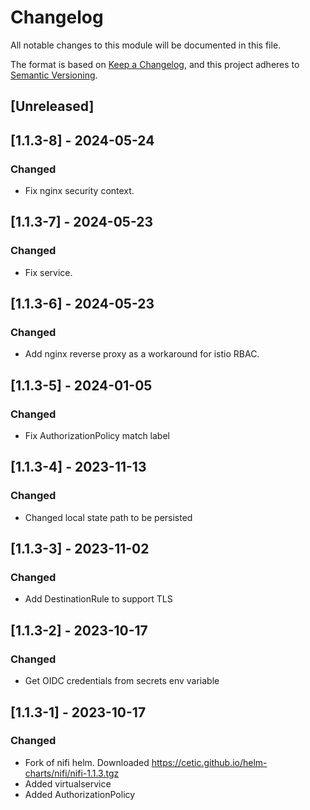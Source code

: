 # Changelog

All notable changes to this module will be documented in this file.

The format is based on [Keep a Changelog](https://keepachangelog.com/en/1.0.0/),
and this project adheres to [Semantic Versioning](https://semver.org/spec/v2.0.0.html).

## [Unreleased]

## [1.1.3-8] - 2024-05-24
### Changed
- Fix nginx security context.

## [1.1.3-7] - 2024-05-23
### Changed
- Fix service.

## [1.1.3-6] - 2024-05-23
### Changed
- Add nginx reverse proxy as a workaround for istio RBAC.

## [1.1.3-5] - 2024-01-05
### Changed
- Fix AuthorizationPolicy match label

## [1.1.3-4] - 2023-11-13
### Changed
- Changed local state path to be persisted

## [1.1.3-3] - 2023-11-02
### Changed
- Add DestinationRule to support TLS

## [1.1.3-2] - 2023-10-17
### Changed
- Get OIDC credentials from secrets env variable

## [1.1.3-1] - 2023-10-17
### Changed
- Fork of nifi helm. Downloaded https://cetic.github.io/helm-charts/nifi/nifi-1.1.3.tgz
- Added virtualservice
- Added AuthorizationPolicy
